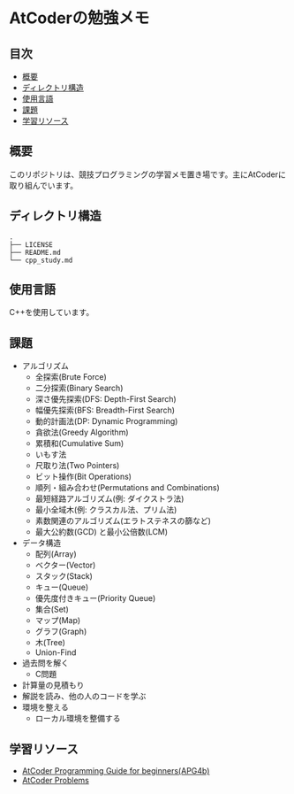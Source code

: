 # AtCoderの勉強メモ

## 目次

- [概要](#概要)
- [ディレクトリ構造](#ディレクトリ構造)
- [使用言語](#使用言語)
- [課題](#課題)
- [学習リソース](#学習リソース)

## 概要

このリポジトリは、競技プログラミングの学習メモ置き場です。主にAtCoderに取り組んでいます。

## ディレクトリ構造

```
.
├── LICENSE
├── README.md
└── cpp_study.md
```

## 使用言語

C++を使用しています。

## 課題

- アルゴリズム
  - 全探索(Brute Force)
  - 二分探索(Binary Search)
  - 深さ優先探索(DFS: Depth-First Search)
  - 幅優先探索(BFS: Breadth-First Search)
  - 動的計画法(DP: Dynamic Programming)
  - 貪欲法(Greedy Algorithm)
  - 累積和(Cumulative Sum)
  - いもす法
  - 尺取り法(Two Pointers)
  - ビット操作(Bit Operations)
  - 順列・組み合わせ(Permutations and Combinations)
  - 最短経路アルゴリズム(例: ダイクストラ法)
  - 最小全域木(例: クラスカル法、プリム法)
  - 素数関連のアルゴリズム(エラトステネスの篩など)
  - 最大公約数(GCD) と最小公倍数(LCM)
- データ構造
  - 配列(Array)
  - ベクター(Vector)
  - スタック(Stack)
  - キュー(Queue)
  - 優先度付きキュー(Priority Queue)
  - 集合(Set)
  - マップ(Map)
  - グラフ(Graph)
  - 木(Tree)
  - Union-Find
- 過去問を解く
  - C問題
- 計算量の見積もり
- 解説を読み、他の人のコードを学ぶ
- 環境を整える
  - ローカル環境を整備する

## 学習リソース

- [AtCoder Programming Guide for beginners(APG4b)](https://atcoder.jp/contests/APG4b)
- [AtCoder Problems](https://kenkoooo.com/atcoder/#/table/)